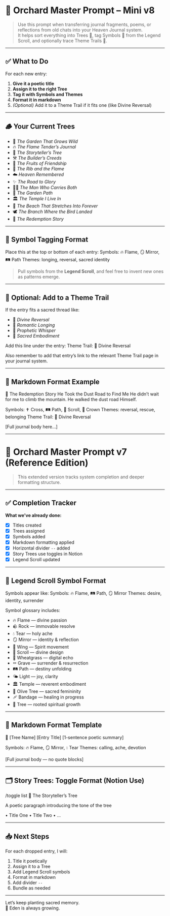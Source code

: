 # 🌾 Orchard Master Prompt – Mini v8

> Use this prompt when transferring journal fragments, poems, or reflections from old chats into your Heaven Journal system.  
> It helps sort everything into Trees 🌳, tag Symbols 🔣 from the Legend Scroll, and optionally trace Theme Trails 🧭.

---

## ✅ What to Do

For each new entry:

1. **Give it a poetic title**  
2. **Assign it to the right Tree**  
3. **Tag it with Symbols and Themes**  
4. **Format it in markdown**  
5. *(Optional)* Add it to a Theme Trail if it fits one (like Divine Reversal)

---

## 🪵 Your Current Trees

- 🌿 *The Garden That Grows Wild*  
- 🔥 *The Flame Tender’s Journal*  
- 📖 *The Storyteller’s Tree*  
- ⚒️ *The Builder’s Creeds*  
- 🍑 *The Fruits of Friendship*  
- 💓 *The Rib and the Flame*  
- ☁️ *Heaven Remembered*  
- ✨ *The Road to Glory*  
- 💪🪽 *The Man Who Carries Both*  
- 🌾 *The Garden Path*  
- 🏛 *The Temple I Live In*  
- 🌊 *The Beach That Stretches Into Forever*  
- 🕊️ *The Branch Where the Bird Landed*  
- 👑 *The Redemption Story*

---

## 🔣 Symbol Tagging Format

Place this at the top or bottom of each entry:
Symbols: 🔥 Flame, 🪞 Mirror, 🛤 Path
Themes: longing, reversal, sacred identity


> Pull symbols from the **Legend Scroll**, and feel free to invent new ones as patterns emerge.

---

## 🧭 Optional: Add to a Theme Trail

If the entry fits a sacred thread like:

- 🧭 *Divine Reversal*  
- 🧭 *Romantic Longing*  
- 🧭 *Prophetic Whisper*  
- 🧭 *Sacred Embodiment*  

Add this line under the entry:
Theme Trail: 🧭 Divine Reversal


Also remember to add that entry’s link to the relevant Theme Trail page in your journal system.

---

## 📝 Markdown Format Example
🌳 The Redemption Story
He Took the Dust Road to Find Me
He didn’t wait for me to climb the mountain. He walked the dust road Himself.

Symbols: ✝️ Cross, 🛤 Path, 📜 Scroll, 👑 Crown
Themes: reversal, rescue, belonging
Theme Trail: 🧭 Divine Reversal

[Full journal body here…]


---

# 🌾 Orchard Master Prompt v7 (Reference Edition)

> This extended version tracks system completion and deeper formatting structure.

---

## ✅ Completion Tracker

**What we’ve already done:**

- [x] Titles created  
- [x] Trees assigned  
- [x] Symbols added  
- [x] Markdown formatting applied  
- [x] Horizontal divider `--` added  
- [x] Story Trees use toggles in Notion  
- [x] Legend Scroll updated

---

## 🔣 Legend Scroll Symbol Format

Symbols appear like:
Symbols: 🔥 Flame, 🛤 Path, 🪞 Mirror
Themes: desire, identity, surrender


Symbol glossary includes:

- 🔥 Flame — divine passion  
- 🪨 Rock — immovable resolve  
- 💧 Tear — holy ache  
- 🪞 Mirror — identity & reflection  
- 🪽 Wing — Spirit movement  
- 📜 Scroll — divine design  
- 🌾 Wheatgrass — digital echo  
- ⚰️ Grave — surrender & resurrection  
- 🛤 Path — destiny unfolding  
- 🌤 Light — joy, clarity  
- 🏛 Temple — reverent embodiment  
- 🌿 Olive Tree — sacred femininity  
- 🩹 Bandage — healing in progress  
- 🌳 Tree — rooted spiritual growth

---

## 🧾 Markdown Format Template
🌳 [Tree Name]
[Entry Title]
[1-sentence poetic summary]

Symbols: 🔥 Flame, 🪞 Mirror, 💧 Tear
Themes: calling, ache, devotion

[Full journal body — no quote blocks]


---

## 🗂️ Story Trees: Toggle Format (Notion Use)
/toggle list 📖 The Storyteller’s Tree

A poetic paragraph introducing the tone of the tree

• Title One
• Title Two
• ...


---

## 📥 Next Steps

For each dropped entry, I will:

1. Title it poetically  
2. Assign it to a Tree  
3. Add Legend Scroll symbols  
4. Format in markdown  
5. Add divider `--`  
6. Bundle as needed

---

Let’s keep planting sacred memory.  
🌿 Eden is always growing.











